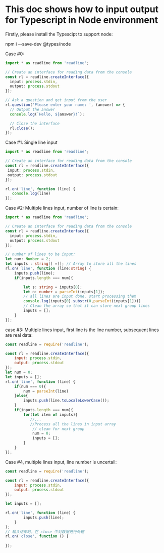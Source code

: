 <h1>This doc shows how to input output for Typescript in Node environment</h1>

Firstly, please install the Typescipt to support node:

npm i --save-dev @types/node

Case #0:  
```ts
import * as readline from 'readline';

// Create an interface for reading data from the console
const rl = readline.createInterface({
  input: process.stdin,
  output: process.stdout
});

// Ask a question and get input from the user
rl.question('Please enter your name: ', (answer) => {
  // Output the answer
  console.log(`Hello, ${answer}!`);

  // Close the interface
  rl.close();
});
```

Case #1. Single line input
 ```ts
import * as readline from 'readline';

// Create an interface for reading data from the console
const rl = readline.createInterface({
  input: process.stdin,
  output: process.stdout
});

rl.on('line', function (line) {
    console.log(line)
 });
 ```

Case #2: Multiple lines input,  number of line is certain:
```ts
import * as readline from 'readline';

// Create an interface for reading data from the console
const rl = readline.createInterface({
  input: process.stdin,
  output: process.stdout
});

// number of lines to be input:
let num: Number = 2;
let inputs : string[] =[]; // Array to store all the lines 
rl.on('line', function (line:string) {
    inputs.push(line);
    if(inputs.length === num){

        let s: string = inputs[0];
        let n: number = parseInt(inputs[1]);
        // all lines are input done, start processing them
        console.log(inputs[0].substr(0,parseInt(inputs[1])))
        // Clean the array so that it can store next group lines
        inputs = [];
    }
});
```

case #3:  Multiple lines input,  first line is the line number, subsequent lines are real data:
```js
const readline = require('readline');

const rl = readline.createInterface({
    input: process.stdin,
    output: process.stdout
});
let num = 0;
let inputs = [];
rl.on('line', function (line) {
    if(num === 0){
        num = parseInt(line)
    }else{
        inputs.push(line.toLocaleLowerCase());
    }
    if(inputs.length === num){
        for(let item of inputs){
           //...
           //Process all the lines in input array
            // clean for next group
            num = 0;
            inputs = [];
        }
    }
});
```
Case #4,  multiple lines input,  line number is uncertail:
```js
const readline = require('readline');

const rl = readline.createInterface({
    input: process.stdin,
    output: process.stdout
});

let inputs = [];

rl.on('line', function (line) {
        inputs.push(line);
    }
);
// 输入结束时，在 close 中对数据进行处理
rl.on('close', function () {
   
});
```









